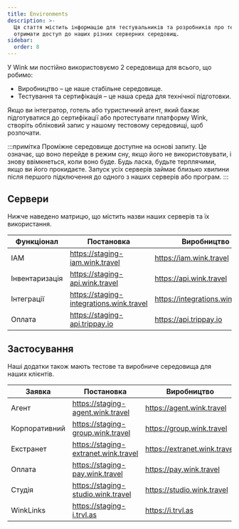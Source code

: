 ```yaml
---
title: Environments
description: >-
  Ця стаття містить інформацію для тестувальників та розробників про те, як
  отримати доступ до наших різних серверних середовищ.
sidebar:
  order: 8
---
```

У Wink ми постійно використовуємо 2 середовища для всього, що робимо:

* Виробництво – це наше стабільне середовище.
* Тестування та сертифікація – це наша среда для технічної підготовки.

Якщо ви інтегратор, готель або туристичний агент, який бажає підготуватися до сертифікації або протестувати платформу Wink, створіть обліковий запис у нашому тестовому середовищі, щоб розпочати.

:::примітка
Проміжне середовище доступне на основі запиту. Це означає, що воно перейде в режим сну, якщо його не використовувати, і знову ввімкнеться, коли воно буде. Будь ласка, будьте терплячими, якщо ви його прокидаєте. Запуск усіх серверів займає близько хвилини після першого підключення до одного з наших серверів або програм. :::

## Сервери

Нижче наведено матрицю, що містить назви наших серверів та їх використання.

| Функціонал | Постановка | Виробництво
| ------- | ------- | ---------- |
| IAM | https://staging-iam.wink.travel | https://iam.wink.travel |
| Інвентаризація | https://staging-api.wink.travel | https://api.wink.travel |
| Інтеграції | https://staging-integrations.wink.travel | https://integrations.wink.travel |
| Оплата | https://staging-api.trippay.io | https://api.trippay.io |

## Застосування

Наші додатки також мають тестове та виробниче середовища для наших клієнтів.

| Заявка | Постановка | Виробництво
| ------- | ------- | ---------- |
| Агент | https://staging-agent.wink.travel | https://agent.wink.travel |
| Корпоративний | https://staging-group.wink.travel | https://group.wink.travel |
| Екстранет | https://staging-extranet.wink.travel | https://extranet.wink.travel |
| Оплата | https://staging-pay.wink.travel | https://pay.wink.travel |
| Студія | https://staging-studio.wink.travel | https://studio.wink.travel |
| WinkLinks | https://staging-i.trvl.as | https://i.trvl.as |

